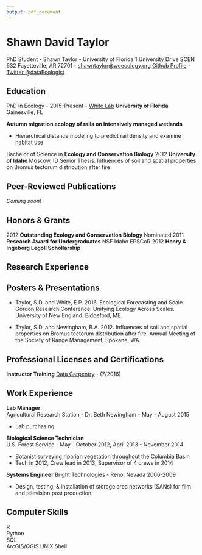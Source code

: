 ```yaml
---
output: pdf_document
---
```

Shawn David Taylor
=============================
PhD Student - Shawn Taylor - University of Florida
1 University Drive SCEN 632 Fayetteville, AR 72701 - shawntaylor@weecology.org
[Github Profile](https://github.com/sdtaylor) - [Twitter \@dataEcologist](https://twitter.com/dataEcologist)  

## Education

PhD in Ecology - 2015-Present - [White Lab](whitelab.weecology.org)
**University of Florida** Gainesville, FL

**Autumn migration ecology of rails on intensively managed wetlands**  
- Hierarchical distance modeling to predict rail density and examine habitat use  

Bachelor of Science in **Ecology and Conservation Biology**
2012 **University of Idaho** Moscow, ID
    Senior Thesis: Influences of soil and spatial properties on Bromus tectorum distribution after fire


## Peer-Reviewed Publications  

*Coming soon!*

## Honors & Grants

2012 **Outstanding Ecology and Conservation Biology** Nominated
2011 **Research Award for Undergraduates** NSF Idaho EPSCoR
2012 **Henry & Ingeborg Legoll Schollarship**


## Research Experience


## Posters & Presentations

- Taylor, S.D. and White, E.P. 2016. Ecological Forecasting and Scale. Gordon Research Conference: Unifying Ecology Across Scales. University of New England. Biddeford, ME.  

- Taylor, S.D. and Newingham, B.A. 2012. Influences of soil and spatial properties on Bromus tectorum distribution after fire. Annual Meeting of the Society of Range Management, Spokane, WA. 


## Professional Licenses and Certifications

**Instructor Training** [Data Carpentry](https://software-carpentry.org/index.html) - (7/2016)  


## Work Experience
**Lab Manager**  
Agricultural Research Station - Dr. Beth Newingham - May - August 2015   
 - Lab purchasing

**Biological Science Technician**  
U.S. Forest Service - May - October 2012, April 2013 - November 2014
 - Botanist surveying riparian vegetation throughout the Columbia Basin
 - Tech in 2012, Crew lead in 2013, Supervisor of 4 crews in 2014

**Systems Engineer**
Bright Technologies - Reno, Nevada 2006-2009
 - Design, testing, & installation of storage area networks (SANs) for film and television post production.

## Computer Skills

R  
Python  
SQL  
ArcGIS/QGIS 
UNIX Shell  

